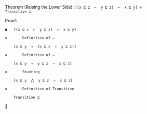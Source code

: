 Theorem (Raising the Lower Side): `[(x ⊑ z  ⇐  y ⊑ z)  ⇐  x ⊑ y] ≡ Transitive ⊑`

Proof:

```
●	[(x ⊑ z  ⇐  y ⊑ z)  ⇐  x ⊑ y]

≡		Definition of ⇐

	[x ⊑ y  ⇒  (x ⊑ z  ⇐  y ⊑ z)]

≡		Definition of ⇐

	[x ⊑ y  ⇒  y ⊑ z  ⇒  x ⊑ z]

≡		Shunting

	[x ⊑ y  ⋀  y ⊑ z  ⇒  x ⊑ z]

≡		Definition of Transitive

	Transitive ⊑
```

🚡
